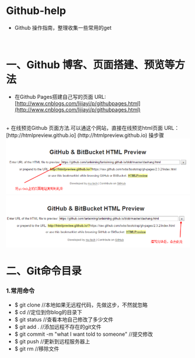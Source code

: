 # Github-help
+ Github 操作指南，整理收集一些常用的get
</br>

# 一、Github 博客、页面搭建、预览等方法
+ 在Github Pages搭建自己写的页面
URL:[http://www.cnblogs.com/lijiayi/p/githubpages.html](http://www.cnblogs.com/lijiayi/p/githubpages.html)
</br>
+ 在线预览Github 页面方法.可以通这个网站，直接在线预览html页面
URL：[http://htmlpreview.github.io] (http://htmlpreview.github.io)
操步骤
<img src="images/github-help_01.png"/>
<img src='images/github-help_02.png'/>

# 二、Git命令目录
### 1.常用命令
+ $ git clone  //本地如果无远程代码，先做这步，不然就忽略
+ $ cd //定位到你blog的目录下
+ $ git status //查看本地自己修改了多少文件
+ $ git add . //添加远程不存在的git文件
+ $ git commit  -m "what I want told to someone" //提交修改
+ $ git push  //更新到远程服务器上
+ $ git rm //移除文件
